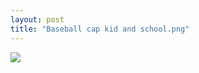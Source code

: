 ```yaml
---
layout: post
title: "Baseball cap kid and school.png"
---
```

<img id="img" src=" {{ site.baseurl}}/images/30-08-22-20-Baseball-cap-kid-and-school.png"/>